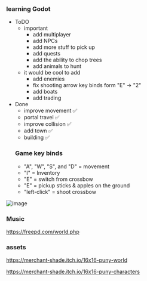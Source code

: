 ### learning Godot
- ToDO
    - important
       - add multiplayer
       - add NPCs
       - add more stuff to pick up
       - add quests
       - add the ability to chop trees
       - add animals to hunt
    - it would be cool to add 
      - add enemies
      - fix shooting arrow key binds form "E" -> "2"
      - add boats
      - add trading
- Done
  - improve movement ✅
  - portal travel ✅
  - improve collision ✅
  - add town ✅
  - building ✅
  ### Game key binds
  - "A", "W", "S", and "D" = movement
  - "I" = Inventory
  - "E" = switch from crossbow
  - "E" = pickup sticks & apples on the ground
  - "left-click" = shoot crossbow
    
![image](https://github.com/user-attachments/assets/e165f840-97f6-46b7-9c27-553422e6f83a)



### Music
https://freepd.com/world.php

### assets 
https://merchant-shade.itch.io/16x16-puny-world

https://merchant-shade.itch.io/16x16-puny-characters
